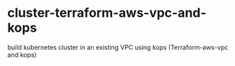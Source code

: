 # cluster-terraform-aws-vpc-and-kops
build kubernetes cluster in an existing VPC using kops (Terraform-aws-vpc and kops)
